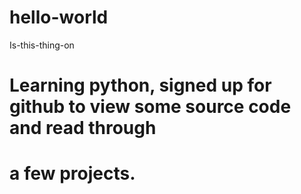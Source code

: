 # hello-world
Is-this-thing-on
# Learning python, signed up for github to view some source code and read through
# a few projects.
